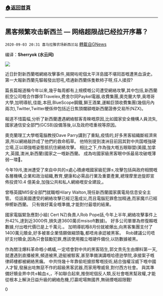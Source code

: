 ###  [:house:返回首頁](https://github.com/ourhimalayas/txt)
---

## 黑客频繁攻击新西兰 &#8212; 网络超限战已经拉开序幕？
`2020-09-03 20:31 喜马拉雅农场新西兰站` [轉載自GNews](https://gnews.org/zh-hant/332859/)

编译：**Sherryok (水云间)**

![](https://s3.amazonaws.com/gnews-media-offload/wp-content/uploads/2020/09/03051901/Capture-2.jpg)

近日針對新西蘭嘅網絡攻擊事件,揭開咗呢個太平洋島國不堪囘首嘅遭黑血淚史。 第一大報新西蘭先驅報發出怒吼,唔通新西蘭係隻軟柿子呀,任人揉捏?

篇長篇報道稱今年以來,幾乎每周都有上規模嘅公司遭受網絡攻擊,其中包括,新西蘭航空公司嘅合作夥伴Travelex,费舍尔同Paykel電器,收費集團,奧克蘭大學,奥塔哥大學,加明導航,佳能,本田,BlueScope鋼鐵,獅王酒業,運輸巨頭收費集團(幾個月內兩次),Twitter,Twitter梗係仲包括近日焦頭爛額嘅新西蘭證券交易所(NZX)。

報道不惜篇幅,分析了新西蘭遭遇網絡駭客青睞嘅原因,比如國家安全機構人員流失,國家通信安全部門(GCSB)設備落後,以及政府唔重視等原因。

奧克蘭理工大學嘅電腦教授Dave Parry講到了重點,疫情的,好多黑客組織斷經濟來源,所以網絡敲詐成了他們的救命稻草。 他特別提到澳洲目前因其對中共国嘅強硬立場,正以頑強嘅姿態抵抗住網絡攻擊。 相比之下,作為強大嘅五眼聯盟(美國,加拿大,英國,澳洲,新西蘭)國家之一嘅新西蘭。 成為咗國家級黑客眼中係最易攻破嘅薄弱一環。

今年19/6,澳洲遭受了來自中共的≤處心積慮嘅國家級犯罪≤,攻擊包括與政府相關嘅各層機構,企業和政治組織,教育,健康和必需品行業及重要產業,總理摩里逊旋即宣佈投資10.4 億美金,加強公共和私人網絡嘅安全建設,。

曾喺英國MI5安全部門就職嘅Hilary Walton,現任新西蘭國家廣電局信息安全主管。 佢話美國遭受的網絡攻擊已經氾濫成災,而且電腦犯罪愈加精通,而家魔爪已經伸嚮新西蘭。 只有做好萬全嘅準備,才能對付最壞的結果。

國家電腦緊急應對小組( Cert NZ)負責人Rob Pope話,今年上半年,網絡攻擊事件上升42%,達到近3000件,損失達3600萬(Emsisoft數據)。 好多公司單單為修復賴嘅數據,付出嘅代價已是上千萬元.。 加明導航喺8月份就被爆出,向黑客集團支付了1400萬元贖金,好多被害企業情願做縮頭龜,都唔肯承認被黑客。  Rob建議公司唔好支付贖金,因為只會鼓勵犯罪,應該使用獨立嘅硬件備份,以防數據被黑。

作為關注爆料革命嘅小螞蟻,一定唔會對中共的黑客陌生,郭文贵先生由爆料第一天,就遭遇到直播被黑,頻道被黑,遊艇被駭客,甚至準備演講嘅哈德逊學院,承接案子嘅律師樓都被網絡黑癱。 中共恃幾十年靠偷呃搶掠奪嘅技術,結合強權淫威下嘅中國人才智,發展出咗無惡不作的超級黑客武器,而家用嚟威脅,對付西方社會。 與其準備好贖金畀中共≤輸血≤,，不如聯合起來,推倒呢個反人類,反社會嘅黑幫政權,才能從根本上解決日益升級的網絡危機,打贏呢場無國界,無硝煙嘅超限戰!

0
